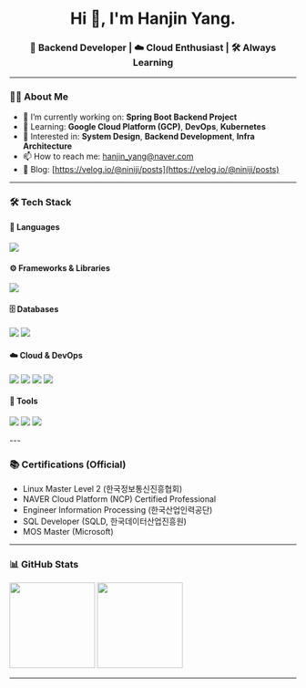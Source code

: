 
<h1 align="center">Hi 👋, I'm Hanjin Yang.</h1>
<h3 align="center">🌱 Backend Developer | ☁️ Cloud Enthusiast | 🛠 Always Learning</h3>

---

### 👨‍💻 About Me

- 🔭 I’m currently working on: **Spring Boot Backend Project**  
- 🌱 Learning: **Google Cloud Platform (GCP)**, **DevOps**, **Kubernetes**  
- 🧠 Interested in: **System Design**, **Backend Development**, **Infra Architecture**  
- 📫 How to reach me: [hanjin_yang@naver.com](mailto:hanjin_yang@naver.com)  
- 📝 Blog: [https://velog.io/@niniji/posts](https://velog.io/@niniji/posts)

---

### 🛠 Tech Stack

#### 💬 Languages
<p>
  <img src="https://img.shields.io/badge/Java-007396?style=for-the-badge&logo=openjdk&logoColor=white"/>
</p>

#### ⚙️ Frameworks & Libraries
<p>
  <img src="https://img.shields.io/badge/SpringBoot-6DB33F?style=for-the-badge&logo=springboot&logoColor=white"/>
</p>

#### 🗄️ Databases
<p>
  <img src="https://img.shields.io/badge/MySQL-4479A1?style=for-the-badge&logo=mysql&logoColor=white"/>
  <img src="https://img.shields.io/badge/Oracle-F80000?style=for-the-badge&logo=oracle&logoColor=white"/>
</p>

#### ☁️ Cloud & DevOps
<p>
  <img src="https://img.shields.io/badge/AWS-232F3E?style=for-the-badge&logo=amazonaws&logoColor=white"/>
  <img src="https://img.shields.io/badge/NAVER_Cloud-03C75A?style=for-the-badge&logo=naver&logoColor=white"/>
  <img src="https://img.shields.io/badge/GCP-4285F4?style=for-the-badge&logo=googlecloud&logoColor=white"/>
  <img src="https://img.shields.io/badge/Docker-2496ED?style=for-the-badge&logo=docker&logoColor=white"/>
</p>

#### 🧰 Tools
<p>
  <img src="https://img.shields.io/badge/Git-F05032?style=for-the-badge&logo=git&logoColor=white"/>
  <img src="https://img.shields.io/badge/GitHub-181717?style=for-the-badge&logo=github&logoColor=white"/>
  <img src="https://img.shields.io/badge/IntelliJIDEA-000000?style=for-the-badge&logo=intellijidea&logoColor=white"/>
</p>
---

### 📚 Certifications (Official)

- Linux Master Level 2 (한국정보통신진흥협회)
- NAVER Cloud Platform (NCP) Certified Professional
- Engineer Information Processing (한국산업인력공단)
- SQL Developer (SQLD, 한국데이터산업진흥원)
- MOS Master (Microsoft)
---
### 📊 GitHub Stats

<p align="left">
  <img src="https://github-readme-stats.vercel.app/api?username=hanzyn09&show_icons=true&theme=default" height="150px"/>
  <img src="https://github-readme-stats.vercel.app/api/top-langs/?username=hanzyn09&layout=compact&theme=default" height="150px"/>
</p>

---
